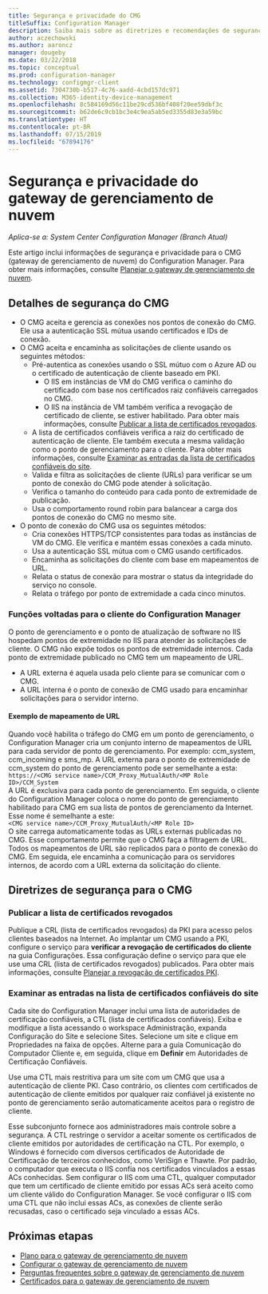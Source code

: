 ```yaml
---
title: Segurança e privacidade do CMG
titleSuffix: Configuration Manager
description: Saiba mais sobre as diretrizes e recomendações de segurança e privacidade com o gateway de gerenciamento de nuvem.
author: aczechowski
ms.author: aaroncz
manager: dougeby
ms.date: 03/22/2018
ms.topic: conceptual
ms.prod: configuration-manager
ms.technology: configmgr-client
ms.assetid: 7304730b-b517-4c76-aadd-4cbd157dc971
ms.collection: M365-identity-device-management
ms.openlocfilehash: 8c584169d56c11be29cd536bf408f20ee59dbf3c
ms.sourcegitcommit: b62de6c9cb1bc3e4c9ea5ab5ed3355d83e3a59bc
ms.translationtype: HT
ms.contentlocale: pt-BR
ms.lasthandoff: 07/15/2019
ms.locfileid: "67894176"
---
```

# <a name="security-and-privacy-for-the-cloud-management-gateway"></a>Segurança e privacidade do gateway de gerenciamento de nuvem

*Aplica-se a: System Center Configuration Manager (Branch Atual)*

Este artigo inclui informações de segurança e privacidade para o CMG (gateway de gerenciamento de nuvem) do Configuration Manager. Para obter mais informações, consulte [Planejar o gateway de gerenciamento de nuvem](/sccm/core/clients/manage/cmg/plan-cloud-management-gateway).

## <a name="cmg-security-details"></a>Detalhes de segurança do CMG
- O CMG aceita e gerencia as conexões nos pontos de conexão do CMG. Ele usa a autenticação SSL mútua usando certificados e IDs de conexão.
- O CMG aceita e encaminha as solicitações de cliente usando os seguintes métodos:
    - Pré-autentica as conexões usando o SSL mútuo com o Azure AD ou o certificado de autenticação de cliente baseado em PKI. 
      - O IIS em instâncias de VM do CMG verifica o caminho do certificado com base nos certificados raiz confiáveis carregados no CMG.
      - O IIS na instância de VM também verifica a revogação de certificado de cliente, se estiver habilitado. Para obter mais informações, consulte [Publicar a lista de certificados revogados](#bkmk_crl).
    - A lista de certificados confiáveis verifica a raiz do certificado de autenticação de cliente. Ele também executa a mesma validação como o ponto de gerenciamento para o cliente. Para obter mais informações, consulte [Examinar as entradas da lista de certificados confiáveis do site](#bkmk_ctl).
    - Valida e filtra as solicitações de cliente (URLs) para verificar se um ponto de conexão do CMG pode atender à solicitação.  
    - Verifica o tamanho do conteúdo para cada ponto de extremidade de publicação.
    - Usa o comportamento round robin para balancear a carga dos pontos de conexão do CMG no mesmo site.
- O ponto de conexão do CMG usa os seguintes métodos:
    - Cria conexões HTTPS/TCP consistentes para todas as instâncias de VM do CMG. Ele verifica e mantém essas conexões a cada minuto.
    - Usa a autenticação SSL mútua com o CMG usando certificados.
    - Encaminha as solicitações do cliente com base em mapeamentos de URL.
    - Relata o status de conexão para mostrar o status da integridade do serviço no console.
    - Relata o tráfego por ponto de extremidade a cada cinco minutos.

### <a name="configuration-manager-client-facing-roles"></a>Funções voltadas para o cliente do Configuration Manager
O ponto de gerenciamento e o ponto de atualização de software no IIS hospedam pontos de extremidade no IIS para atender às solicitações de cliente. O CMG não expõe todos os pontos de extremidade internos. Cada ponto de extremidade publicado no CMG tem um mapeamento de URL.
  - A URL externa é aquela usada pelo cliente para se comunicar com o CMG.
  - A URL interna é o ponto de conexão de CMG usado para encaminhar solicitações para o servidor interno.

#### <a name="url-mapping-example"></a>Exemplo de mapeamento de URL
Quando você habilita o tráfego do CMG em um ponto de gerenciamento, o Configuration Manager cria um conjunto interno de mapeamentos de URL para cada servidor de ponto de gerenciamento. Por exemplo: ccm_system, ccm_incoming e sms_mp. A URL externa para o ponto de extremidade de ccm_system do ponto de gerenciamento pode ser semelhante a esta:  
`https://<CMG service name>/CCM_Proxy_MutualAuth/<MP Role ID>/CCM_System`  
A URL é exclusiva para cada ponto de gerenciamento. Em seguida, o cliente do Configuration Manager coloca o nome do ponto de gerenciamento habilitado para CMG em sua lista de pontos de gerenciamento da Internet. Esse nome é semelhante a este:  
`<CMG service name>/CCM_Proxy_MutualAuth/<MP Role ID>`  
O site carrega automaticamente todas as URLs externas publicadas no CMG. Esse comportamento permite que o CMG faça a filtragem de URL. Todos os mapeamentos de URL são replicados para o ponto de conexão do CMG. Em seguida, ele encaminha a comunicação para os servidores internos, de acordo com a URL externa da solicitação do cliente.



## <a name="security-guidance-for-cmg"></a>Diretrizes de segurança para o CMG


<a name="bkmk_crl"></a>

### <a name="publish-the-certificate-revocation-list"></a>Publicar a lista de certificados revogados

Publique a CRL (lista de certificados revogados) da PKI para acesso pelos clientes baseados na Internet. Ao implantar um CMG usando a PKI, configure o serviço para **verificar a revogação de certificados do cliente** na guia Configurações. Essa configuração define o serviço para que ele use uma CRL (lista de certificados revogados) publicados. Para obter mais informações, consulte [Planejar a revogação de certificados PKI](/sccm/core/plan-design/security/plan-for-security#BKMK_PlanningForCRLs).



<a name="bkmk_ctl"></a>

### <a name="review-entries-in-the-sites-certificate-trust-list"></a>Examinar as entradas na lista de certificados confiáveis do site
<!--503739-->
Cada site do Configuration Manager inclui uma lista de autoridades de certificação confiáveis, a CTL (lista de certificados confiáveis). Exiba e modifique a lista acessando o workspace Administração, expanda Configuração do Site e selecione Sites. Selecione um site e clique em Propriedades na faixa de opções. Alterne para a guia Comunicação do Computador Cliente e, em seguida, clique em **Definir** em Autoridades de Certificação Confiáveis.
 
Use uma CTL mais restritiva para um site com um CMG que usa a autenticação de cliente PKI. Caso contrário, os clientes com certificados de autenticação de cliente emitidos por qualquer raiz confiável já existente no ponto de gerenciamento serão automaticamente aceitos para o registro de cliente.

Esse subconjunto fornece aos administradores mais controle sobre a segurança. A CTL restringe o servidor a aceitar somente os certificados de cliente emitidos por autoridades de certificação na CTL. Por exemplo, o Windows é fornecido com diversos certificados de Autoridade de Certificação de terceiros conhecidos, como VeriSign e Thawte. Por padrão, o computador que executa o IIS confia nos certificados vinculados a essas ACs conhecidas. Sem configurar o IIS com uma CTL, qualquer computador que tem um certificado de cliente emitido por essas ACs será aceito como um cliente válido do Configuration Manager. Se você configurar o IIS com uma CTL que não inclui essas ACs, as conexões de cliente serão recusadas, caso o certificado seja vinculado a essas ACs. 


<!--486209-->


<!-- ## Privacy information for CMG -->


## <a name="next-steps"></a>Próximas etapas

- [Plano para o gateway de gerenciamento de nuvem](/sccm/core/clients/manage/cmg/plan-cloud-management-gateway)
- [Configurar o gateway de gerenciamento de nuvem](/sccm/core/clients/manage/cmg/setup-cloud-management-gateway)
- [Perguntas frequentes sobre o gateway de gerenciamento de nuvem](/sccm/core/clients/manage/cmg/cloud-management-gateway-faq)
- [Certificados para o gateway de gerenciamento de nuvem](/sccm/core/clients/manage/cmg/certificates-for-cloud-management-gateway)
